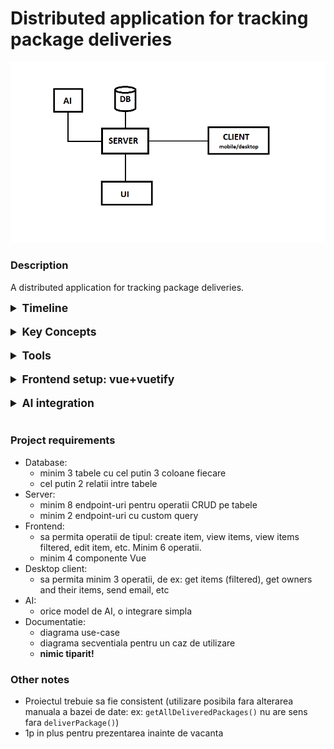 # Distributed application for tracking package deliveries
![System architecture](docs/project_architecture.png)
### Description
A distributed application for tracking package deliveries.

<details>
  <summary style="font-size: 1.25em;"><b>Timeline</b></summary>

1. intro, install tools & select project topic!
2. server (java spring)
3. mobile (android) / desktop app (C#)
4. frontend (vue)
5. AI integration / free session
6. free session
7. final presentation
</details>
<br>
<details>
  <summary style="font-size: 1.25em;"><b>Key Concepts</b></summary>

- [java, jdk](https://www.scaler.com/topics/java/how-java-program-works/)
- [java Spring, dependency injection](https://docs.spring.io/spring-framework/docs/3.2.x/spring-framework-reference/html/overview.html)

- [API](https://www.postman.com/what-is-an-api/), [API endpoint](https://blog.postman.com/what-is-an-api-endpoint/), [Postman](https://www.geeksforgeeks.org/introduction-postman-api-development/)
- [JSON](https://www.w3schools.com/whatis/whatis_json.asp)
- [HTTP](https://www.geeksforgeeks.org/what-is-http/)
- [Rest](https://www.geeksforgeeks.org/rest-api-introduction/)
- [Get, Post, Put/Patch, Delete](https://restfulapi.net/http-methods/)

- [SQL](https://www.w3schools.com/sql/sql_intro.asp) / [CRUD operations](https://www.freecodecamp.org/news/crud-operations-explained/)
- [ORM](https://www.baeldung.com/cs/object-relational-mapping), [Hibernate](https://medium.com/javarevisited/jpa-vs-hibernate-what-is-the-difference-between-them-0b7f49ad488f), [JDBC, JPA] (https://www.baeldung.com/jpa-vs-jdbc), SpringDataJPA

- optional: [Docker](https://www.simplilearn.com/tutorials/docker-tutorial/getting-started-with-docker)
</details>
<br>
<details>
  <summary style="font-size: 1.25em;"><b>Tools</b></summary>
Install following tools:

- [Git client](https://git-scm.com/downloads/win), [setup credentials locally](https://www.geeksforgeeks.org/how-to-set-git-username-and-password-in-gitbash/)
- [jdk](https://www.oracle.com/java/technologies/downloads), [mvn](https://maven.apache.org/download.cgi), [Intellij community edition](https://www.jetbrains.com/idea/download)
- [Postman](https://www.postman.com/downloads/)
- [Mysql installer](https://dev.mysql.com/downloads/installer/): install Mysql workbench, Mysql server, jdbc(JConnector)

Check installation in cmd:
- `git --version`
- `java --version`
- `mvn --version`

Other tools and libraries:
- spring project initializer: https://start.spring.io/
- [lombok](https://www.baeldung.com/intro-to-project-lombok)
- [vue](https://www.baeldung.com/spring-boot-vue-js)
- optional: [Docker](https://spring.io/guides/gs/spring-boot-docker)
</details>
<br>

<details>
  <summary style="font-size: 1.25em;"><b>Frontend setup: vue+vuetify</b></summary>

1. check - backend ready
2. create `config/WebConfig.java` with given contents
3. in cmd: `npm install -g @vue/cli`
4. in cmd: `vue create packagetracking-frontend` -> select vue3, yarn (or npm)
5. in cmd: `cd packagetracking-frontend` ; `yarn add axios` (or `npm init -y` ; `npm install axios`)
6. in cmd: `vue add vuetify`, select Vuetify 3 - Vue CLI (preview)
7. add a .vue component, import it in app.vue
8. add `{"vue/multi-word-component-names": "off"}` to `eslintConfig.rules` in `package.json`
9. run backend, then in cmd: `yarn run serve` (or `npm run serve`)

Check the <a href="https://vuetifyjs.com/en/components/explorer/">Vue components documentation</a>!
</details>
<br>

<details>
  <summary style="font-size: 1.25em;"><b>AI integration</b></summary>

1. install Ollama locally: https://ollama.com/download
2. start Ollama UI locally
3. in Ollama UI, download any model (~1GB)
4. set the model name in `ChatbotService.ollamaModel`
5. rerun backend

</details>
<br>

### Project requirements
- Database:
  - minim 3 tabele cu cel putin 3 coloane fiecare
  - cel putin 2 relatii intre tabele    
- Server:
  - minim 8 endpoint-uri pentru operatii CRUD pe tabele
  - minim 2 endpoint-uri cu custom query
- Frontend:
  - sa permita operatii de tipul: create item, view items, view items filtered, edit item, etc. Minim 6 operatii.
  - minim 4 componente Vue
- Desktop client:
  - sa permita minim 3 operatii, de ex: get items (filtered), get owners and their items, send email, etc
- AI:
  - orice model de AI, o integrare simpla
- Documentatie:
  - diagrama use-case
  - diagrama secventiala pentru un caz de utilizare
  - **nimic tiparit!**

### Other notes
- Proiectul trebuie sa fie consistent (utilizare posibila fara alterarea manuala a bazei de date: ex: `getAllDeliveredPackages()` nu are sens fara `deliverPackage()`)
- 1p in plus pentru prezentarea inainte de vacanta
